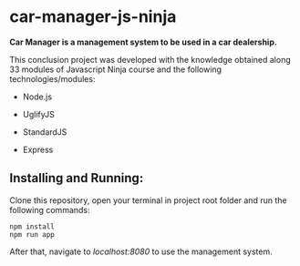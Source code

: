 # car-manager-js-ninja

**Car Manager is a management system to be used in a car dealership.**

This conclusion project was developed with the knowledge obtained along 33 modules of Javascript Ninja course and the following technologies/modules:

- Node.js

- UglifyJS

- StandardJS

- Express

  

## Installing and Running:

Clone this repository, open your terminal in project root folder and run the following commands:

```
npm install
npm run app
```

After that, navigate to *localhost:8080* to use the management system.
